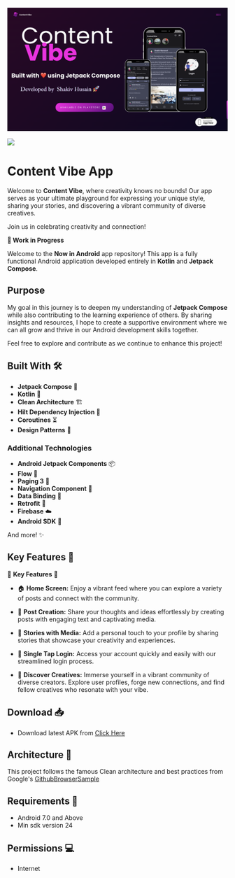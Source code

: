 ![Content Vibe](./assets/cv-poster.png "Content Vibe")

<a href="https://play.google.com/store/apps/details?id=com.shakiv.husain.contentvibe"><img src="https://play.google.com/intl/en_us/badges/static/images/badges/en_badge_web_generic.png" height="70"></a>

Content Vibe App
==================

Welcome to **Content Vibe**, where creativity knows no bounds! Our app serves as your ultimate playground for expressing your unique style, sharing your stories, and discovering a vibrant community of diverse creatives.

Join us in celebrating creativity and connection!


**🚧 Work in Progress**


Welcome to the **Now in Android** app repository! This app is a fully functional Android application developed entirely in **Kotlin** and **Jetpack Compose**.

## Purpose

My goal in this journey is to deepen my understanding of **Jetpack Compose** while also contributing to the learning experience of others. By sharing insights and resources, I hope to create a supportive environment where we can all grow and thrive in our Android development skills together.


Feel free to explore and contribute as we continue to enhance this project!

## Built With 🛠

- **Jetpack Compose** 🎨
- **Kotlin** 🦸
- **Clean Architecture** 🏗️
- **Hilt Dependency Injection** 🔌
- **Coroutines** ⏳
- **Design Patterns** 📐

### Additional Technologies

- **Android Jetpack Components** 📦
- **Flow** 🌊
- **Paging 3** 📄
- **Navigation Component** 🧭
- **Data Binding** 🔗
- **Retrofit** 🔄
- **Firebase** ☁️
- **Android SDK** 📱

And more! ✨

## Key Features 🚀


🌟 **Key Features** 🌟

- 🏠 **Home Screen:** Enjoy a vibrant feed where you can explore a variety of posts and connect with the community.

- 📝 **Post Creation:** Share your thoughts and ideas effortlessly by creating posts with engaging text and captivating media.

- 📸 **Stories with Media:** Add a personal touch to your profile by sharing stories that showcase your creativity and experiences.

- 🔑 **Single Tap Login:** Access your account quickly and easily with our streamlined login process.

- 👥 **Discover Creatives:** Immerse yourself in a vibrant community of diverse creators. Explore user profiles, forge new connections, and find fellow creatives who resonate with your vibe.

## Download 📥
- Download latest APK from [Click Here](https://drive.google.com/file/d/1aBTZeAOG2MzuNwVPwTT1_hlKLxClx_W3/view)


## Architecture 🗼

This project follows the famous Clean architecture and best practices from Google's
[GithubBrowserSample](https://github.com/android/architecture-components-samples/tree/master/GithubBrowserSample)


## Requirements 🎯 
- Android 7.0 and Above
- Min sdk version 24

## Permissions 💻
- Internet

